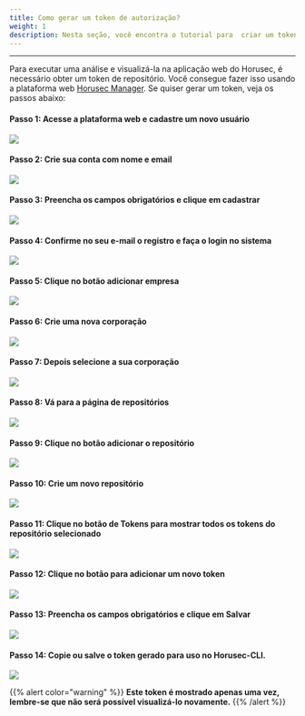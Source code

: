 ```yaml
---
title: Como gerar um token de autorização?
weight: 1
description: Nesta seção, você encontra o tutorial para  criar um token de autorização realizando a integração da Horusec-CLI com a web application.
---
```


---

Para executar uma análise e visualizá-la na aplicação web do Horusec, é necessário obter um token de repositório. 
Você consegue fazer isso usando a plataforma web [Horusec Manager](/docs/pt-br/web/services/manager/). Se quiser gerar um token, veja os passos abaixo:

#### **Passo 1:  Acesse a plataforma web e cadastre um novo usuário**
  ![](/docs/ptbr/tutorials/how-to-create-authorization-token/step1.png)

#### **Passo 2: Crie sua conta com nome e email**
  ![](/docs/ptbr/tutorials/how-to-create-authorization-token/step2.png)

#### **Passo 3: Preencha os campos obrigatórios e clique em cadastrar**
  ![](/docs/ptbr/tutorials/how-to-create-authorization-token/step3.png)

#### **Passo 4: Confirme no seu e-mail o registro e faça o login no sistema**
  ![](/docs/ptbr/tutorials/how-to-create-authorization-token/step4.png)

#### **Passo 5: Clique no botão adicionar empresa**
  ![](/docs/ptbr/tutorials/how-to-create-authorization-token/step5.png)

#### **Passo 6: Crie uma nova corporação**
  ![](/docs/ptbr/tutorials/how-to-create-authorization-token/step6.png)

#### **Passo 7: Depois selecione a sua corporação** 
  ![](/docs/ptbr/tutorials/how-to-create-authorization-token/step7.png)

#### **Passo 8: Vá para a página de repositórios**
  ![](/docs/ptbr/tutorials/how-to-create-authorization-token/step8.png)

#### **Passo 9: Clique no botão adicionar o repositório**
  ![](/docs/ptbr/tutorials/how-to-create-authorization-token/step9.png)

#### **Passo 10: Crie um novo repositório**
  ![](/docs/ptbr/tutorials/how-to-create-authorization-token/step10.png)

#### **Passo 11: Clique no botão de Tokens para mostrar todos os tokens do repositório selecionado**
  ![](/docs/ptbr/tutorials/how-to-create-authorization-token/step11.png)

#### **Passo 12: Clique no botão para adicionar um novo token**
  ![](/docs/ptbr/tutorials/how-to-create-authorization-token/step12.png)

#### **Passo 13: Preencha os campos obrigatórios e clique em Salvar**
  ![](/docs/ptbr/tutorials/how-to-create-authorization-token/step13.png)

#### **Passo 14: Copie ou salve o token gerado para uso no Horusec-CLI.**
  ![](/docs/ptbr/tutorials/how-to-create-authorization-token/step14.png)

  
{{% alert color="warning" %}}
**Este token é mostrado apenas uma vez, lembre-se que não será possível visualizá-lo novamente.**
{{% /alert %}}